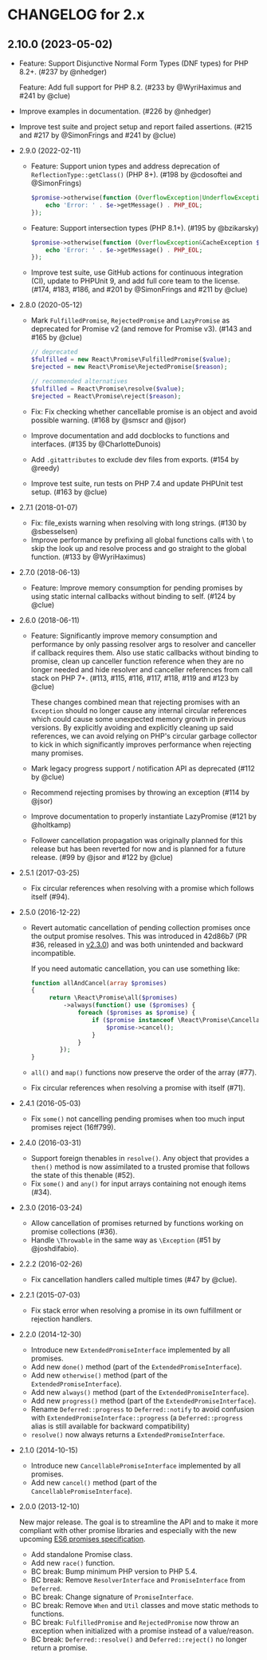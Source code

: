 CHANGELOG for 2.x
=================

## 2.10.0 (2023-05-02)

*   Feature: Support Disjunctive Normal Form Types (DNF types) for PHP 8.2+.
    (#237 by @nhedger)

    Feature: Add full support for PHP 8.2.
    (#233 by @WyriHaximus and #241 by @clue)

*   Improve examples in documentation.
    (#226 by @nhedger)

*   Improve test suite and project setup and report failed assertions.
    (#215 and #217 by @SimonFrings and #241 by @clue)

* 2.9.0 (2022-02-11)

    *   Feature: Support union types and address deprecation of `ReflectionType::getClass()` (PHP 8+).
        (#198 by @cdosoftei and @SimonFrings)

        ```php
        $promise->otherwise(function (OverflowException|UnderflowException $e) {
            echo 'Error: ' . $e->getMessage() . PHP_EOL;
        });
        ```

    *   Feature: Support intersection types (PHP 8.1+).
        (#195 by @bzikarsky)

        ```php
        $promise->otherwise(function (OverflowException&CacheException $e) {
            echo 'Error: ' . $e->getMessage() . PHP_EOL;
        });
        ```

    *   Improve test suite, use GitHub actions for continuous integration (CI),
        update to PHPUnit 9, and add full core team to the license.
        (#174, #183, #186, and #201 by @SimonFrings and #211 by @clue)

* 2.8.0 (2020-05-12)

    *   Mark `FulfilledPromise`, `RejectedPromise` and `LazyPromise` as deprecated for Promise v2 (and remove for Promise v3).
        (#143 and #165 by @clue)

        ```php
        // deprecated
        $fulfilled = new React\Promise\FulfilledPromise($value);
        $rejected = new React\Promise\RejectedPromise($reason);

        // recommended alternatives
        $fulfilled = React\Promise\resolve($value);
        $rejected = React\Promise\reject($reason);
        ```

    *   Fix: Fix checking whether cancellable promise is an object and avoid possible warning.
        (#168 by @smscr and @jsor)

    *   Improve documentation and add docblocks to functions and interfaces.
        (#135 by @CharlotteDunois)

    *   Add `.gitattributes` to exclude dev files from exports.
        (#154 by @reedy)

    *   Improve test suite, run tests on PHP 7.4 and update PHPUnit test setup.
        (#163 by @clue)

* 2.7.1 (2018-01-07)

    *   Fix: file_exists warning when resolving with long strings.
        (#130 by @sbesselsen)
    *   Improve performance by prefixing all global functions calls with \ to skip the look up and resolve process and go straight to the global function.
        (#133 by @WyriHaximus)

* 2.7.0 (2018-06-13)

    *   Feature: Improve memory consumption for pending promises by using static internal callbacks without binding to self.
        (#124 by @clue)

* 2.6.0 (2018-06-11)

    *   Feature: Significantly improve memory consumption and performance by only passing resolver args
        to resolver and canceller if callback requires them. Also use static callbacks without
        binding to promise, clean up canceller function reference when they are no longer
        needed and hide resolver and canceller references from call stack on PHP 7+.
        (#113, #115, #116, #117, #118, #119 and #123 by @clue)

        These changes combined mean that rejecting promises with an `Exception` should
        no longer cause any internal circular references which could cause some unexpected
        memory growth in previous versions. By explicitly avoiding and explicitly
        cleaning up said references, we can avoid relying on PHP's circular garbage collector
        to kick in which significantly improves performance when rejecting many promises.

    *   Mark legacy progress support / notification API as deprecated
        (#112 by @clue)

    *   Recommend rejecting promises by throwing an exception
        (#114 by @jsor)

    *   Improve documentation to properly instantiate LazyPromise
        (#121 by @holtkamp)

    *   Follower cancellation propagation was originally planned for this release
        but has been reverted for now and is planned for a future release.
        (#99 by @jsor and #122 by @clue)

* 2.5.1 (2017-03-25)

    * Fix circular references when resolving with a promise which follows
      itself (#94).

* 2.5.0 (2016-12-22)

    * Revert automatic cancellation of pending collection promises once the
      output promise resolves. This was introduced in 42d86b7 (PR #36, released
      in [v2.3.0](https://github.com/reactphp/promise/releases/tag/v2.3.0)) and
      was both unintended and backward incompatible.

      If you need automatic cancellation, you can use something like:

      ```php
      function allAndCancel(array $promises)
      {
           return \React\Promise\all($promises)
               ->always(function() use ($promises) {
                   foreach ($promises as $promise) {
                       if ($promise instanceof \React\Promise\CancellablePromiseInterface) {
                           $promise->cancel();
                       }
                   }
              });
      }
      ```
    * `all()` and `map()` functions now preserve the order of the array (#77).
    * Fix circular references when resolving a promise with itself (#71).

* 2.4.1 (2016-05-03)

    * Fix `some()` not cancelling pending promises when too much input promises
      reject (16ff799).

* 2.4.0 (2016-03-31)

    * Support foreign thenables in `resolve()`.
      Any object that provides a `then()` method is now assimilated to a trusted
      promise that follows the state of this thenable (#52).
    * Fix `some()` and `any()` for input arrays containing not enough items
      (#34).

* 2.3.0 (2016-03-24)

    * Allow cancellation of promises returned by functions working on promise
      collections (#36).
    * Handle `\Throwable` in the same way as `\Exception` (#51 by @joshdifabio).

* 2.2.2 (2016-02-26)

    * Fix cancellation handlers called multiple times (#47 by @clue).

* 2.2.1 (2015-07-03)

    * Fix stack error when resolving a promise in its own fulfillment or
      rejection handlers.

* 2.2.0 (2014-12-30)

    * Introduce new `ExtendedPromiseInterface` implemented by all promises.
    * Add new `done()` method (part of the `ExtendedPromiseInterface`).
    * Add new `otherwise()` method (part of the `ExtendedPromiseInterface`).
    * Add new `always()` method (part of the `ExtendedPromiseInterface`).
    * Add new `progress()` method (part of the `ExtendedPromiseInterface`).
    * Rename `Deferred::progress` to `Deferred::notify` to avoid confusion with
      `ExtendedPromiseInterface::progress` (a `Deferred::progress` alias is
      still available for backward compatibility)
    * `resolve()` now always returns a `ExtendedPromiseInterface`.

* 2.1.0 (2014-10-15)

    * Introduce new `CancellablePromiseInterface` implemented by all promises.
    * Add new `cancel()` method (part of the `CancellablePromiseInterface`).

* 2.0.0 (2013-12-10)

    New major release. The goal is to streamline the API and to make it more
    compliant with other promise libraries and especially with the new upcoming
    [ES6 promises specification](https://github.com/domenic/promises-unwrapping/).

    * Add standalone Promise class.
    * Add new `race()` function.
    * BC break: Bump minimum PHP version to PHP 5.4.
    * BC break: Remove `ResolverInterface` and `PromiseInterface` from 
      `Deferred`.
    * BC break: Change signature of `PromiseInterface`.
    * BC break: Remove `When` and `Util` classes and move static methods to
      functions.
    * BC break: `FulfilledPromise` and `RejectedPromise` now throw an exception
      when initialized with a promise instead of a value/reason.
    * BC break: `Deferred::resolve()` and `Deferred::reject()` no longer return
      a promise.
